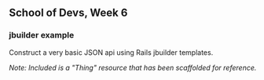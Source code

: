 ## School of Devs, Week 6
### jbuilder example

Construct a very basic JSON api using Rails jbuilder templates. 

*Note: Included is a "Thing" resource that has been scaffolded for reference.*